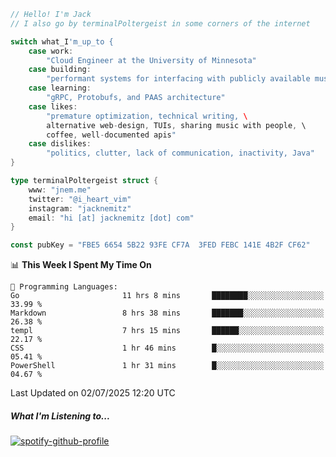 ```go
// Hello! I'm Jack
// I also go by terminalPoltergeist in some corners of the internet

switch what_I'm_up_to {
    case work:
        "Cloud Engineer at the University of Minnesota"
    case building:
        "performant systems for interfacing with publicly available music datasets"
    case learning:
        "gRPC, Protobufs, and PAAS architecture"
    case likes:
        "premature optimization, technical writing, \
        alternative web-design, TUIs, sharing music with people, \
        coffee, well-documented apis"
    case dislikes:
        "politics, clutter, lack of communication, inactivity, Java"
}

type terminalPoltergeist struct {
    www: "jnem.me"
    twitter: "@i_heart_vim"
    instagram: "jacknemitz"
    email: "hi [at] jacknemitz [dot] com"
}

const pubKey = "FBE5 6654 5B22 93FE CF7A  3FED FEBC 141E 4B2F CF62"
```

<!--START_SECTION:waka-->
📊 **This Week I Spent My Time On** 

```text
💬 Programming Languages: 
Go                       11 hrs 8 mins       ████████░░░░░░░░░░░░░░░░░   33.99 % 
Markdown                 8 hrs 38 mins       ███████░░░░░░░░░░░░░░░░░░   26.38 % 
templ                    7 hrs 15 mins       ██████░░░░░░░░░░░░░░░░░░░   22.17 % 
CSS                      1 hr 46 mins        █░░░░░░░░░░░░░░░░░░░░░░░░   05.41 % 
PowerShell               1 hr 31 mins        █░░░░░░░░░░░░░░░░░░░░░░░░   04.67 % 
```


 Last Updated on 02/07/2025 12:20 UTC
<!--END_SECTION:waka-->

##### What I'm Listening to...

[![spotify-github-profile](https://jnem.me/listening-item?maxAge=2592000)](https://jnem.me/listening)
